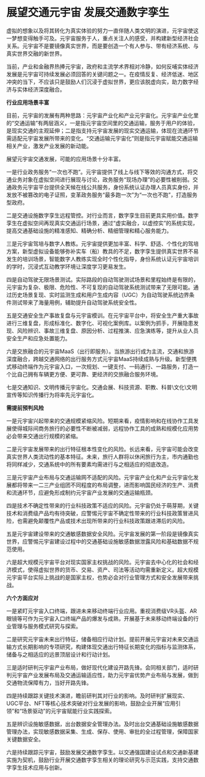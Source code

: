 # 展望交通元宇宙 发展交通数字孪生


虚拟的想象以及将其转化为真实体验的努力一直伴随人类文明的演进，元宇宙使这一梦想变得触手可及。元宇宙服务于人，重点关注人的感受，并构建新型经济社会关系。元宇宙不是要镜像真实世界，而是要创造一个有人参与、带有经济系统、与真实世界交融的新世界。

当前，产业和金融界热捧元宇宙，政府和主流学术界相对冷静，如何反哺实体经济发展是元宇宙可持续发展必须回答的关键问题之一。在疫情反复、经济低迷、地区冲突的当下，不应该只是鼓励人们沉浸于虚拟世界，更应该脱虚向实，助力数字经济与实体经济深度融合。

**行业应用场景丰富**

目前，元宇宙的发展有两种思路：元宇宙产业化和产业元宇宙化。元宇宙产业化里的“交通运输”有两层涵义，一是指元宇宙空间里的交通运输，服务于用户的体验，是现实交通的主观延伸；二是指支持元宇宙发展的现实交通运输，体现在流通环节需适配元宇宙发展所带来的变化。“交通运输元宇宙化”则是指元宇宙赋能交通运输相关产业，激发产业发展的新动能。

展望元宇宙交通发展，可能的应用场景十分丰富。

一是行业政务服务“一次也不跑”。元宇宙提供了线上与线下等效的沟通方式，将交通业务对象在虚拟空间进行展现与讨论，政务服务“现场办理”的必要性被削弱。交通政务元宇宙平台提供全天候在线公共服务，身份系统认证办理人员真实身份，并发放不被篡改的电子证照，变革政务服务“最多跑一次”为“一次也不跑”，打造服务型政府。

二是交通设施数字孪生远程管控。对行业而言，数字孪生目前更具实用价值。数字孪生在虚拟空间再现真实交通运行场景，通过“虚实融合，以虚控实”的系统实现，提高交通基础设施的精准感知、精确分析、精细管理和精心服务能力。

三是元宇宙驾培与数字人教练。元宇宙提供更加丰富、科学、舒适、个性化的驾培方案，新型虚拟设备能够弥补实车（船）教具的不足，数字孪生提供真实世界不易发生的培训场景，智能数字人教练实现全时个性化指导，身份系统认证元宇宙培训的学时，沉浸式互动教学环境让深度学习更易发生。

四是自动驾驶无限场景测试。实际路段的自动驾驶测试场景和里程始终是有限的，元宇宙为复杂、极限、危险性、不可复现的自动驾驶系统测试带来了无限可能。通过历史场景复现、实时监测生成和用户生成内容（UGC）为自动驾驶系统边界条件测试带来了海量用例，辅助提升自动驾驶系统安全性。

五是交通安全生产事故复盘与元宇宙模训。在元宇宙平台中，将安全生产重大事故进行三维复盘，形成标准化、数字化、可视化案例库。以案例为抓手，开展隐患发现、风险辨识、事故三维复盘、原因分析、过程推演、应急演练等，提升从业人员安全生产和应急处置能力。

六是交旅融合的元宇宙MaaS（出行即服务）。当旅游出行成为主流，交通和旅游深度融合，跨越交通网络的出行服务方式元宇宙MaaS持续成熟与升级。新型便携式移动终端作为元宇宙入口，一次规划、一键支付、一码通行、一路服务，打造一个比自己拥有车辆更方便、更可靠、更经济的交旅融合服务环境。

七是交通知识、文明传播元宇宙化。交通会展、科技资源、职教、科普\文化\文明宣传等知识传播行为将率先元宇宙化。

**需提前预判风险**

一是元宇宙兴起带来的交通规模紧缩风险。短期来看，疫情影响和在线协作工具发展使得城际间商务旅行的必要性不断被减弱，远程协作工具的成熟和规模化应用势必会带来交通出行规模的紧缩。

二是元宇宙发展带来的出行特征根本性变化的风险。长远来看，元宇宙可能会改变真实世界人类流动性的基本特征。未来，旅行人群将以休闲旅行为主，市内通勤也将同样减少，交通系统中的所有要素均需进行与之相适应的彻底改造。

三是元宇宙产业布局与交通运输网不适配的风险。元宇宙产业化和产业元宇宙化发展都将带来一二三产业组团不同程度的布局调整，进而影响国民经济的生产、消费和流通环节，应避免形成制约元宇宙产业发展的交通运输瓶颈。

四是技术不确定性带来的行业科技政策不适应的风险。元宇宙仍处于萌芽期，关键技术和消费级产品均有待突破，应警惕元宇宙不确定性带来的行业科技政策冒进风险，也需避免颠覆性产品或技术出现所带来的行业科技政策跟进滞后的风险。

五是元宇宙建设带来的交通敏感数据安全风险。元宇宙发展的第一阶段是镜像真实世界，应警惕元宇宙建设过程中的交通基础设施敏感数据泄露风险和基础数据不规范使用。

六是超大规模元宇宙平台对现实国家主权挑战的风险。元宇宙去中心化的社会和经济模式，使得虚拟世界的货币、交易、资产、司法等活动均需重新定义。超大规模元宇宙平台实际上挑战的是国家主权，也势必会对行业管理方式和安全发展带来挑战。

**六个方面应对**

一是紧盯元宇宙入口终端，跟进未来移动终端行业应用。重视消费级VR头盔、AR眼镜等可作为元宇宙入口终端产品的爆发与成熟，开展基于未来移动终端设备的行业管理与服务模式研究与探索。

二是研究元宇宙未来出行特征，储备相应行动计划。提前开展元宇宙对未来交通运输方式长期影响的专项研究，构建体现交通出行特征长期变化的指标与监测体系，储备与之相适应的远景顶层设计和行动计划。

三是适时研判元宇宙产业布局，做好现代化建设开路先锋。会同相关部门，适时研判元宇宙产业发展布局及交通运输适应性，助力元宇宙优势产业布局与发展，做到交通物流保障有力，当好开路先锋。

四是持续跟踪关键技术演进，瞻前研判其对行业的影响。及时研判扩展现实、UGC平台、NFT等核心技术突破对行业发展的影响，鼓励企业开展“应用引领”和“场景驱动”的元宇宙赋能行业实践探索。

五是辨识设施敏感数据，出台数据安全管理办法。及时出台交通基础设施敏感数据管理办法，实现敏感数据采集、生成、保存、使用、审批的全过程管理，保障国家关键数据安全。

六是持续跟踪元宇宙，鼓励发展交通数字孪生。以交通强国建设试点和交通新基建实施为契机，鼓励行业开展交通数字孪生相关的理论研究与示范实践，支持交通数字孪生技术应用与创新。

